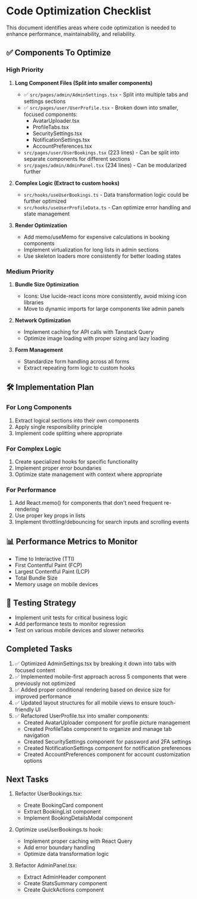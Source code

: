 
# Code Optimization Checklist

This document identifies areas where code optimization is needed to enhance performance, maintainability, and reliability.

## ✅ Components To Optimize

### High Priority

1. **Long Component Files (Split into smaller components)**
   - ✅ `src/pages/admin/AdminSettings.tsx` - Split into multiple tabs and settings sections
   - ✅ `src/pages/user/UserProfile.tsx` - Broken down into smaller, focused components:
     - AvatarUploader.tsx
     - ProfileTabs.tsx
     - SecuritySettings.tsx
     - NotificationSettings.tsx
     - AccountPreferences.tsx
   - `src/pages/user/UserBookings.tsx` (223 lines) - Can be split into separate components for different sections
   - `src/pages/admin/AdminPanel.tsx` (234 lines) - Can be modularized further

2. **Complex Logic (Extract to custom hooks)**
   - `src/hooks/useUserBookings.ts` - Data transformation logic could be further optimized
   - `src/hooks/useUserProfileData.ts` - Can optimize error handling and state management

3. **Render Optimization**
   - Add memo/useMemo for expensive calculations in booking components
   - Implement virtualization for long lists in admin sections
   - Use skeleton loaders more consistently for better loading states

### Medium Priority

1. **Bundle Size Optimization**
   - Icons: Use lucide-react icons more consistently, avoid mixing icon libraries
   - Move to dynamic imports for large components like admin panels

2. **Network Optimization**
   - Implement caching for API calls with Tanstack Query
   - Optimize image loading with proper sizing and lazy loading

3. **Form Management**
   - Standardize form handling across all forms
   - Extract repeating form logic to custom hooks

## 🛠️ Implementation Plan

### For Long Components

1. Extract logical sections into their own components
2. Apply single responsibility principle
3. Implement code splitting where appropriate

### For Complex Logic

1. Create specialized hooks for specific functionality
2. Implement proper error boundaries
3. Optimize state management with context where appropriate

### For Performance

1. Add React.memo() for components that don't need frequent re-rendering
2. Use proper key props in lists
3. Implement throttling/debouncing for search inputs and scrolling events

## 📊 Performance Metrics to Monitor

- Time to Interactive (TTI)
- First Contentful Paint (FCP)
- Largest Contentful Paint (LCP)
- Total Bundle Size
- Memory usage on mobile devices

## 🔄 Testing Strategy

- Implement unit tests for critical business logic
- Add performance tests to monitor regression
- Test on various mobile devices and slower networks

## Completed Tasks

1. ✅ Optimized AdminSettings.tsx by breaking it down into tabs with focused content
2. ✅ Implemented mobile-first approach across 5 components that were previously not optimized
3. ✅ Added proper conditional rendering based on device size for improved performance
4. ✅ Updated layout structures for all mobile views to ensure touch-friendly UI
5. ✅ Refactored UserProfile.tsx into smaller components:
   - Created AvatarUploader component for profile picture management
   - Created ProfileTabs component to organize and manage tab navigation
   - Created SecuritySettings component for password and 2FA settings
   - Created NotificationSettings component for notification preferences
   - Created AccountPreferences component for account customization options

## Next Tasks

1. Refactor UserBookings.tsx:
   - Create BookingCard component
   - Extract BookingList component
   - Implement BookingDetailsModal component

2. Optimize useUserBookings.ts hook:
   - Implement proper caching with React Query
   - Add error boundary handling
   - Optimize data transformation logic

3. Refactor AdminPanel.tsx:
   - Extract AdminHeader component
   - Create StatsSummary component
   - Create QuickActions component
